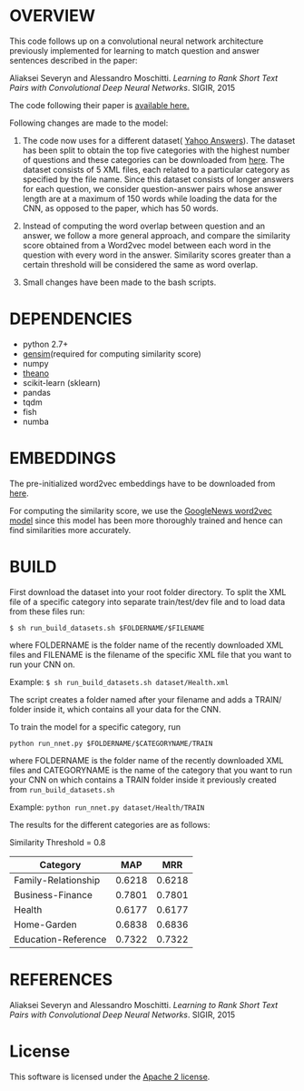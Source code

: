 # OVERVIEW

This code follows up on a convolutional neural network architecture previously implemented for learning to match question and answer sentences described in the paper:

Aliaksei Severyn and Alessandro Moschitti. *Learning to Rank Short Text Pairs with Convolutional Deep Neural Networks*. SIGIR, 2015

The code following their paper is [available here.](https://github.com/aseveryn/deep-qa)

Following changes are made to the model:
1. The code now uses for a different dataset( [Yahoo Answers](https://drive.google.com/file/d/0BzMkWccldefraVBZRlJjbS1XRHc/view?usp=sharing)). The dataset has been split to obtain the top five categories with the highest number of questions and these categories can be downloaded from [here](https://drive.google.com/open?id=0B1ttwhq718PdYlNMeC1hNmhyOWs). The dataset consists of 5 XML files, each related to a particular category as specified by the file name. Since this dataset consists of longer answers for each question, we consider question-answer pairs whose answer length are at a maximum of 150 words while loading the data for the CNN, as opposed to the paper, which has 50 words.

2. Instead of computing the word overlap between question and an answer, we follow a more general approach, and compare the similarity score obtained from a Word2vec model between each word in the question with every word in the answer. Similarity scores greater than a certain threshold will be considered the same as word overlap. 

3. Small changes have been made to the bash scripts.

# DEPENDENCIES

- python 2.7+
- [gensim](https://radimrehurek.com/gensim/)(required for computing similarity score)
- numpy
- [theano](http://deeplearning.net/software/theano/)
- scikit-learn (sklearn)
- pandas
- tqdm
- fish
- numba

# EMBEDDINGS

The pre-initialized word2vec embeddings have to be downloaded from [here](https://drive.google.com/folderview?id=0B-yipfgecoSBfkZlY2FFWEpDR3M4Qkw5U055MWJrenE5MTBFVXlpRnd0QjZaMDQxejh1cWs&usp=sharing).

For computing the similarity score, we use the [GoogleNews word2vec model](https://drive.google.com/file/d/0BzMkWccldefraXpFcW05cWd5Skk/view?usp=sharing) since this model has been more thoroughly trained and hence can find similarities more accurately.


# BUILD
First download the dataset into your root folder directory. To split the XML file of a specific category into separate train/test/dev file and to load data from these files run:

`$ sh run_build_datasets.sh $FOLDERNAME/$FILENAME`

where FOLDERNAME is the folder name of the recently downloaded XML files and FILENAME is the filename of the specific XML file that you want to run your CNN on.

Example: `$ sh run_build_datasets.sh dataset/Health.xml`

The script creates a folder named after your filename and adds a TRAIN/ folder inside it, which contains all your data for the CNN.

To train the model for a specific category, run

`python run_nnet.py $FOLDERNAME/$CATEGORYNAME/TRAIN`

where FOLDERNAME is the folder name of the recently downloaded XML files and CATEGORYNAME is the name of the category that you want to run your CNN on which contains a TRAIN folder inside it previously created from `run_build_datasets.sh`

Example: `python run_nnet.py dataset/Health/TRAIN`

The results for the different categories are as follows:


Similarity Threshold = 0.8

| Category              | MAP  | MRR   |
|-----------------------|:---: |:-----:|
|Family-Relationship    |0.6218|0.6218 |
|Business-Finance       |0.7801|0.7801 |
|Health                 |0.6177|0.6177 |
|Home-Garden            |0.6838|0.6836 |
|Education-Reference    |0.7322|0.7322 |

# REFERENCES

Aliaksei Severyn and Alessandro Moschitti. 
*Learning to Rank Short Text Pairs with Convolutional Deep Neural Networks*. 
SIGIR, 2015

# License

This software is licensed under the [Apache 2 license](http://www.apache.org/licenses/LICENSE-2.0).
